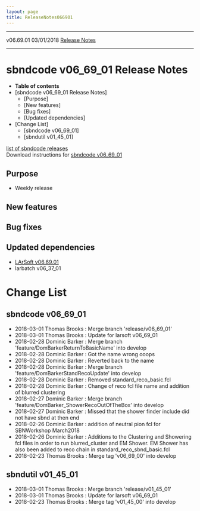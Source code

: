 ```yaml
---
layout: page
title: ReleaseNotes066901
---
```


  ----------- ------------ -- -- ------------------------------------------------------
  v06.69.01   03/01/2018         [Release Notes](ReleaseNotes066901.html)
  ----------- ------------ -- -- ------------------------------------------------------



sbndcode v06\_69\_01 Release Notes
======================================================================================

-   **Table of contents**
-   [sbndcode v06\_69\_01 Release
    Notes]
    -   [Purpose]
    -   [New features]
    -   [Bug fixes]
    -   [Updated dependencies]
-   [Change List]
    -   [sbndcode v06\_69\_01]
    -   [sbndutil v01\_45\_01]

[list of sbndcode
releases](List_of_SBND_code_releases.html)\
Download instructions for [sbndcode
v06\_69\_01](http://scisoft.fnal.gov/scisoft/bundles/sbnd/v06_69_01/sbndcode-v06_69_01.html)



Purpose
----------------------------------

-   Weekly release



New features
--------------------------------------------



Bug fixes
--------------------------------------



Updated dependencies
------------------------------------------------------------

-   [LArSoft
    v06.69.01](https://cdcvs.fnal.gov/redmine/projects/larsoft/wiki/ReleaseNotes066901)
-   larbatch v06\_37\_01



Change List
==========================================



sbndcode v06\_69\_01
----------------------------------------------------------

-   2018-03-01 Thomas Brooks : Merge branch \'release/v06\_69\_01\'
-   2018-03-01 Thomas Brooks : Update for larsoft v06\_69\_01
-   2018-02-28 Dominic Barker : Merge branch
    \'feature/DomBarkerReturnToBasicName\' into develop
-   2018-02-28 Dominic Barker : Got the name wrong ooops
-   2018-02-28 Dominic Barker : Reverted back to the name
-   2018-02-28 Dominic Barker : Merge branch
    \'feature/DomBarkerStandRecoUpdate\' into develop
-   2018-02-28 Dominic Barker : Removed standard\_reco\_basic.fcl
-   2018-02-28 Dominic Barker : Change of reco fcl file name and
    addition of blurred clustering
-   2018-02-27 Dominic Barker : Merge branch
    \'feature/DomBarker\_ShowerRecoOutOfTheBox\' into develop
-   2018-02-27 Dominic Barker : Missed that the shower finder include
    did not have sbnd at then end
-   2018-02-26 Dominic Barker : addition of neutral pion fcl for
    SBNWorkshop March2018
-   2018-02-26 Dominic Barker : Additions to the Clustering and
    Showering fcl files in order to run blurred\_cluster and EM Shower.
    EM Shower has also been added to reco chain in
    standard\_reco\_sbnd\_basic.fcl
-   2018-02-23 Thomas Brooks : Merge tag \'v06\_69\_00\' into develop



sbndutil v01\_45\_01
----------------------------------------------------------

-   2018-03-01 Thomas Brooks : Merge branch \'release/v01\_45\_01\'
-   2018-03-01 Thomas Brooks : Update for larsoft v06\_69\_01
-   2018-02-23 Thomas Brooks : Merge tag \'v01\_45\_00\' into develop
